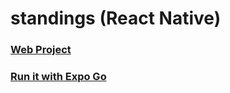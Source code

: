 # standings (React Native)
### [Web Project](https://github.com/fobdev/standings)

### [Run it with Expo Go](https://expo.dev/@fobenga/reactnative-standings)
